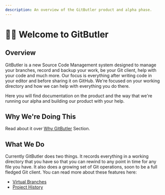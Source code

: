 ```yaml
---
description: An overview of the GitButler product and alpha phase.
---
```


# 🤵‍♂️ Welcome to GitButler

## Overview

GitButler is a new Source Code Management system designed to manage your branches, record and backup your work, be your Git client, help with your code and much more. Our focus is everything after writing code in your editor and before sharing it on GitHub. We're focused on your working directory and how we can help with everything you do there.

Here you will find documentation on the product and the way that we're running our alpha and building our product with your help.

## Why We're Doing This

Read about it over [Why GitButler](overview/why-gitbutler.md) Section.

## What We Do

Currently GitButler does two things. It records everything in a working directory that you have so that you can rewind to any point in time for any file you have. It also does a growing set of Git operations, soon to be a full fledged Git client. You can read more about these features here:

* [Virtual Branches](features/virtual-branches/)
* [Project History](features/timeline.md)

